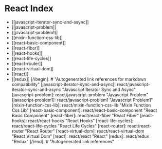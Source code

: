 # React Index

- [[javascript-iterator-sync-and-async]]
- [[javascript-problem]]
- [[javascript-problem1]]
- [[mixin-function-css-lib]]
- [[react-basic-component]]
- [[react-fiber]]
- [[react-hooks]]
- [[react-life-cycles]]
- [[react-router]]
- [[react-virtual-dom]]
- [[react]]
- [[redux]]
[//begin]: # "Autogenerated link references for markdown compatibility"
[javascript-iterator-sync-and-async]: react/javascript-iterator-sync-and-async "Javascript Iterator Sync and Async"
[javascript-problem]: react/javascript-problem "Javascript Problem"
[javascript-problem1]: react/javascript-problem1 "Javascript Problem1"
[mixin-function-css-lib]: react/mixin-function-css-lib "Mixin Function Css Lib"
[react-basic-component]: react/react-basic-component "React Basic Component"
[react-fiber]: react/react-fiber "React Fiber"
[react-hooks]: react/react-hooks "React Hooks"
[react-life-cycles]: react/react-life-cycles "React Life Cycles"
[react-router]: react/react-router "React Router"
[react-virtual-dom]: react/react-virtual-dom "React Virtual Dom"
[react]: react/react "React"
[redux]: react/redux "Redux"
[//end]: # "Autogenerated link references"